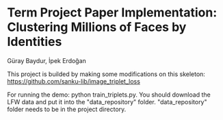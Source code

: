 # Term Project Paper Implementation: Clustering Millions of Faces by Identities

Güray Baydur, İpek Erdoğan



This project is builded by making some modifications on this skeleton: https://github.com/sanku-lib/image_triplet_loss

For running the demo: python train_triplets.py. You should download the LFW data and put it into the "data_repository" folder. "data_repository" folder needs to be in the project directory.
